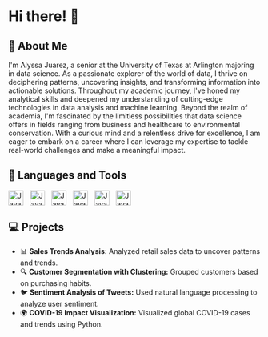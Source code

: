 # Hi there! :wave:

## :rocket: About Me
I'm Alyssa Juarez, a senior at the University of Texas at Arlington majoring in data science. As a passionate explorer of the world of data, I thrive on deciphering patterns, uncovering insights, and transforming information into actionable solutions. Throughout my academic journey, I've honed my analytical skills and deepened my understanding of cutting-edge technologies in data analysis and machine learning. Beyond the realm of academia, I'm fascinated by the limitless possibilities that data science offers in fields ranging from business and healthcare to environmental conservation. With a curious mind and a relentless drive for excellence, I am eager to embark on a career where I can leverage my expertise to tackle real-world challenges and make a meaningful impact.

## :toolbox: Languages and Tools
<img align="left" alt="Java" width="30px" style="padding-right:10px;" src="https://cdn.jsdelivr.net/gh/devicons/devicon@latest/icons/python/python-original.svg" />
          
<img align="left" alt="Java" width="30px" style="padding-right:10px;"  src="https://cdn.jsdelivr.net/gh/devicons/devicon@latest/icons/azuresqldatabase/azuresqldatabase-original.svg" />
<img align="left" alt="Java" width="30px" style="padding-right:10px;" src="https://cdn.jsdelivr.net/gh/devicons/devicon@latest/icons/rstudio/rstudio-original.svg" />
<img align="left" alt="Java" width="30px" style="padding-right:10px;" src="https://cdn.icon-icons.com/icons2/2699/PNG/512/sas_logo_icon_170761.png" />
<img align="left" alt="Java" width="30px" style="padding-right:10px;" src="https://cdn.jsdelivr.net/gh/devicons/devicon@latest/icons/jupyter/jupyter-original-wordmark.svg" />
<img align="left" alt="Java" width="30px" style="padding-right:10px;" src="https://cdn.jsdelivr.net/gh/devicons/devicon@latest/icons/matlab/matlab-original.svg" />
<br clear="left"/>
         
## 💻 Projects
- 📊 **Sales Trends Analysis:** Analyzed retail sales data to uncover patterns and trends.
- 🔍 **Customer Segmentation with Clustering:** Grouped customers based on purchasing habits.
- 🐦 **Sentiment Analysis of Tweets:** Used natural language processing to analyze user sentiment.
- 🌍 **COVID-19 Impact Visualization:** Visualized global COVID-19 cases and trends using Python.
